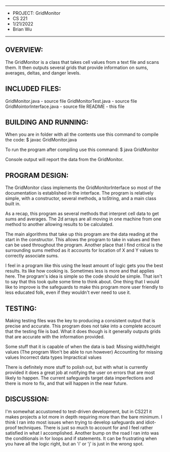 ****************
* PROJECT: GridMonitor
* CS 221
* 1/21/2022
* Brian Wu
**************** 

## OVERVIEW:

 The GridMonitor is a class that takes cell values from a text file and scans them.
 It then outputs several grids that provide information on sums, averages, deltas, and danger levels.


## INCLUDED FILES:

 GridMonitor.java - source file
 GridMonitorTest.java - source file
 GridMointorInterface.java - source file
 README - this file


## BUILDING AND RUNNING:

 When you are in folder with all the contents use this command
 to compile the code:
 $ javac GridMonitor.java

 To run the program after compiling use this command:
 $ java GridMonitor

 Console output will report the data from the GridMonitor.
 

## PROGRAM DESIGN:

 The GridMonitor class implements the GridMonitorInterface so most of the
 documentation is established in the interface. The program is relatively simple,
 with a constructor, several methods, a toString, and a main class built in.
 
 As a recap, this program as several methods that interpret cell data to 
 get sums and averages. The 2d arrays are all moving in one machine from one method
 to another allowing results to be calculated.
 
 The main algorithms that take up this program are the data reading at the start in 
 the constructor. This allows the program to take in values and then can be used 
 throughout the program. Another place that I find critical is the surrounding sums
 method as it accounts for location of X and Y values to correctly associate sums.
 
 I feel in a program like this using the least amount of logic gets you the best results.
 Its like how cooking is. Sometimes less is more and that applies here. The
 program's idea is simple so the code should be simple. That isn't to say that this took 
 quite some time to think about. One thing that I would like to improve is the 
 safeguards to make this program more user friendly to less educated folk, even if they 
 wouldn't ever need to use it.
 

## TESTING:

 Making testing files was the key to producing a consistent output that is 
 precise and accurate. This program does not take into a complete account
 that the testing file is bad. What it does though is it generally outputs 
 grids that are accurate with the information provided.
 
 Some stuff that it is capable of when the data is bad:
 Missing width/height values (The program Won't be able to run however)
 Accounting for missing values
 Incorrect data types
 Impractical values
 
 There is definitely more stuff to polish out, but with what is currently 
 provided it does a great job at notifying the user on errors that are most
 likely to happen. The current safeguards target data imperfections and 
 there is more to fix, and that will happen in the near future.


## DISCUSSION:
 
 I'm somewhat accustomed to test-driven development, but in CS221 it
 makes projects a lot more in depth requiring more than the bare minimum.
 I think I ran into most issues when trying to develop safeguards and idiot-proof
 techniques. There is just so much to account for and I feel rather satisfied in what
 I accomplished. Another bump on the road I ran into was the conditionals in for loops
 and if statements. It can be frustrating when you have all the logic right, but an 'i' 
 or 'j' is just in the wrong spot.

 
